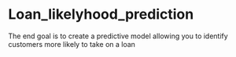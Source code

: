 # Loan_likelyhood_prediction
The end goal is to create a predictive model allowing you to identify customers more likely to take on a loan
